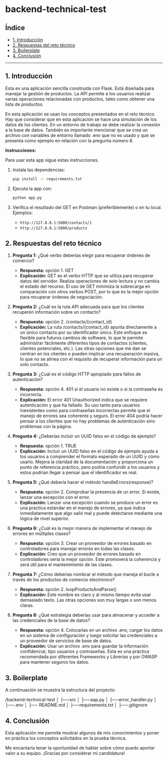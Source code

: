 # backend-technical-test

## Índice

* [1. Introducción](#1-introducción)
* [2. Respuestas del reto técnico](#2-respuestas-del-reto-técnico)
* [3. Boilerplate](#3-boilerplate)
* [4. Conclusión](#4-conclusión)

***

## 1. Introducción

Esta es una aplicación sencilla construida con Flask. Está diseñada para manejar la gestión de productos. La API permite a los usuarios realizar varias operaciones relacionadas con productos, tales como obtener una lista de productos.

En esta aplicación se usan los conceptos presentados en el reto técnico. Hay que considerar que en esta aplicación se hace una simulación de los datos de los clientes. En un entorno de trabajo se debe realizar la conexión a la base de datos. También es importante mencionar que se crea un archivo con variables de entorno llamado .env que no es usado y que se presenta como ejemplo en relación con la pregunta número 8.

**Instrucciones:**

Para usar esta app sigue estas instrucciones.

1. Instala las dependencias:
    ```bash
    pip install -r requirements.txt
    ```

2. Ejecuta la app con:
    ```bash
    python app.py
    ```

3. Verifica el resultado del GET en Postman (preferiblemente) o en tu local. 
   Ejemplos:
   - `http://127.0.0.1:5000/contacts/1`
   - `http://127.0.0.1:5000/products`

## 2. Respuestas del reto técnico

1. **Pregunta 1:** ¿Qué verbo deberías elegir para recuperar órdenes de comercio?
   - **Respuesta:** opción 1. GET
   - **Explicación:** GET es el verbo HTTP que se utiliza para recuperar datos del servidor. Realiza operaciones de solo lectura y no cambia el estado del recurso. El uso de GET minimiza la sobrecarga en comparación con otros verbos POST, por lo que es la mejor opción para recuperar órdenes de negociación.

2. **Pregunta 2:** ¿Cuál es la ruta API adecuada para que los clientes recuperen información sobre un contacto?
   - **Respuesta:** opción 2. /contacts/{contact_id}
   - **Explicación:** La ruta /contacts/{contact_id} apunta directamente a un único contacto por su identificador único. Este enfoque es flexible para futuros cambios de software, lo que le permite administrar fácilmente diferentes tipos de contactos (clientes, clientes potenciales, etc.). Las otras opciones que me dan se centran en los clientes o pueden implicar una recuperación masiva, lo que no se alinea con el requisito de recuperar información para un solo contacto.

3. **Pregunta 3:** ¿Cuál es el código HTTP apropiado para fallos de autenticación?
   - **Respuesta:** opción 4. 401 si el usuario no existe o si la contraseña es incorrecta.
   - **Explicación:** El error 401 Unauthorized indica que se requiere autenticación y que ha fallado. Su uso tanto para usuarios inexistentes como para contraseñas incorrectas permite que el manejo de errores sea coherente y seguro. El error 404 podría hacer pensar a los clientes que no hay problemas de autenticación sino problemas con la página.

4. **Pregunta 4:** ¿Deberías incluir un UUID falso en el código de ejemplo?
   - **Respuesta:** opción 1. TRUE
   - **Explicación:** Incluir un UUID falso en el código de ejemplo ayuda a los usuarios a comprender el formato esperado de un UUID y cómo usarlo. Mejora la claridad de la documentación y proporciona un punto de referencia práctico, pero podría confundir a los usuarios y estos podrían llegar a pensar que el identificador es real.

5. **Pregunta 5:** ¿Qué debería hacer el método handleErrors(response)?
   - **Respuesta:** opción 2. Comprobar la presencia de un error. Si existe, lanzar una excepción con el error.
   - **Explicación:** Lanzar una excepción cuando se produce un error es una práctica estándar en el manejo de errores, ya que indica inmediatamente que algo salió mal y puede detectarse mediante una lógica de nivel superior.

6. **Pregunta 6:** ¿Cuál es la mejor manera de implementar el manejo de errores en múltiples clases?
   - **Respuesta:** opción 3. Crear un proveedor de errores basado en controladores para manejar errores en todas las clases.
   - **Explicación:** Creo que un proveedor de errores basado en controladores sería la mejor opción. Este promoverá la coherencia y será útil para el mantenimiento de las clases.

7. **Pregunta 7:** ¿Cómo deberías nombrar el método que maneja el bucle a través de los productos de comercio electrónico?
   - **Respuesta:** opción 2. loopProductsAndParse()
   - **Explicación:** Este nombre es claro y al mismo tiempo evita usar demasiado texto. Las otras opciones son muy largas o son menos claras.

8. **Pregunta 8:** ¿Qué estrategia deberías usar para almacenar y acceder a las credenciales de la base de datos?
   - **Respuesta:** opción 4. Colocarlas en un archivo .env, cargar los datos en un sistema de configuración y luego solicitar las credenciales a un proveedor de servicios de base de datos.
   - **Explicación:** Usar un archivo .env para guardar la información confidencial, tipo usuarios y contraseñas. Esta es una práctica recomendada por diferentes Frameworks y Librerías y por OWASP para mantener seguros los datos.

## 3. Boilerplate

A continuación se muestra la estructura del proyecto:

/backend-technical-test
│
  ├──src
    │   ├──aap.py
    │   ├──error_handler.py
    │   ├──.env
    │   ├── README.md
    │   ├──requirements.txt
    │   ├──.gitignore

## 4. Conclusión

Esta aplicación me permite mostrar algunos de mis conocimientos y poner en práctica los conceptos solicitados en la prueba técnica.

Me encantaría tener la oportunidad de hablar sobre cómo puedo aportar valor a su equipo. ¡Gracias por considerar mi candidatura!
